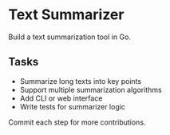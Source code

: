 # Text Summarizer

Build a text summarization tool in Go.

## Tasks
- Summarize long texts into key points
- Support multiple summarization algorithms
- Add CLI or web interface
- Write tests for summarizer logic

Commit each step for more contributions.
